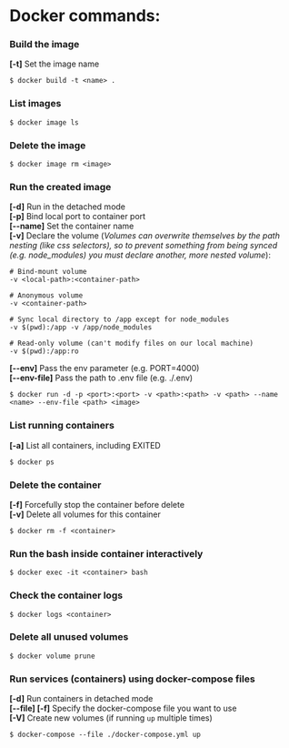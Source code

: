 # Docker commands:

### Build the image
**[-t]** Set the image name
```
$ docker build -t <name> .
```

### List images
```
$ docker image ls
```

### Delete the image
```
$ docker image rm <image>
```

### Run the created image
**[-d]** Run in the detached mode \
**[-p]** Bind local port to container port \
**[--name]** Set the container name \
**[-v]** Declare the volume (*Volumes can overwrite themselves by the path nesting (like css selectors), so to prevent something from being synced (e.g. node_modules) you must declare another, more nested volume*):
```
# Bind-mount volume
-v <local-path>:<container-path> 

# Anonymous volume
-v <container-path> 

# Sync local directory to /app except for node_modules
-v $(pwd):/app -v /app/node_modules 

# Read-only volume (can't modify files on our local machine)
-v $(pwd):/app:ro
```
**[--env]** Pass the env parameter (e.g. PORT=4000) \
**[--env-file]** Pass the path to .env file (e.g. ./.env)

```
$ docker run -d -p <port>:<port> -v <path>:<path> -v <path> --name <name> --env-file <path> <image>
```

### List running containers
**[-a]** List all containers, including EXITED
```
$ docker ps
```

### Delete the container
**[-f]** Forcefully stop the container before delete \
**[-v]** Delete all volumes for this container
```
$ docker rm -f <container>
```

### Run the bash inside container interactively
```
$ docker exec -it <container> bash
```

### Check the container logs
```
$ docker logs <container>
```

### Delete all unused volumes
```
$ docker volume prune
```

### Run services (containers) using docker-compose files
**[-d]** Run containers in detached mode \
**[--file] [-f]** Specify the docker-compose file you want to use \
**[-V]** Create new volumes (if running `up` multiple times)
```
$ docker-compose --file ./docker-compose.yml up
```